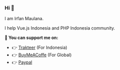 ### Hi 👋

I am Irfan Maulana.

I help Vue.js Indonesia and PHP Indonesia community.

**🙌 You can support me on:**

- 👉 [Trakteer](https://trakteer.id/mazipan?utm_source=github) (For Indonesia)
- 👉 [BuyMeACoffe](https://www.buymeacoffee.com/mazipan?utm_source=github) (For Global)
- 👉 [Paypal](https://www.paypal.me/mazipan?utm_source=github)
